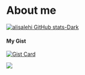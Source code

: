 # About me

[![alisalehi GitHub stats-Dark](https://github-readme-stats.vercel.app/api?username=alisalehi1380&show_icons=true&theme=dark#gh-dark-mode-only)](https://github.com/alisalehi1380)

#### My Gist

[![Gist Card](https://github-readme-stats.vercel.app/api/gist?id=83b61b63e4ebb07b300a88e5c78e7a93&title_color=fff&icon_color=79ff97&text_color=9f9f9f&bg_color=151515)](https://gist.github.com/alisalehi1380/83b61b63e4ebb07b300a88e5c78e7a93)

[![](https://visitcount.itsvg.in/api?id=alisalehi1380&label=Profile%20Views&color=9&icon=0&pretty=true)](https://visitcount.itsvg.in)

